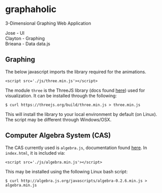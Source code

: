 # graphaholic
3-Dimensional Graphing Web Application

Jose - UI  
Clayton - Graphing  
Brieana - Data data.js  

## Graphing
The below javascript imports the library required for the animations. 
```
<script src='./js/three.min.js'></script>
```
The module `three` is the ThreeJS library (docs found [here](https://threejs.org/docs)) used for visualization. It can be installed through the following:
```
$ curl https://threejs.org/build/three.min.js > three.min.js
```
This will install the library to your local environment by default (on Linux). The script may be different through Windows/OSX.

## Computer Algebra System (CAS)
The CAS currently used is `algebra.js`, documentation found [here](http://algebra.js.org/). In `index.html`, it is included via:
```
<script src='./js/algebra.min.js'></script>
```
This may be installed using the following Linux bash script:
```
$ curl http://algebra.js.org/javascripts/algebra-0.2.6.min.js > algebra.min.js
```
